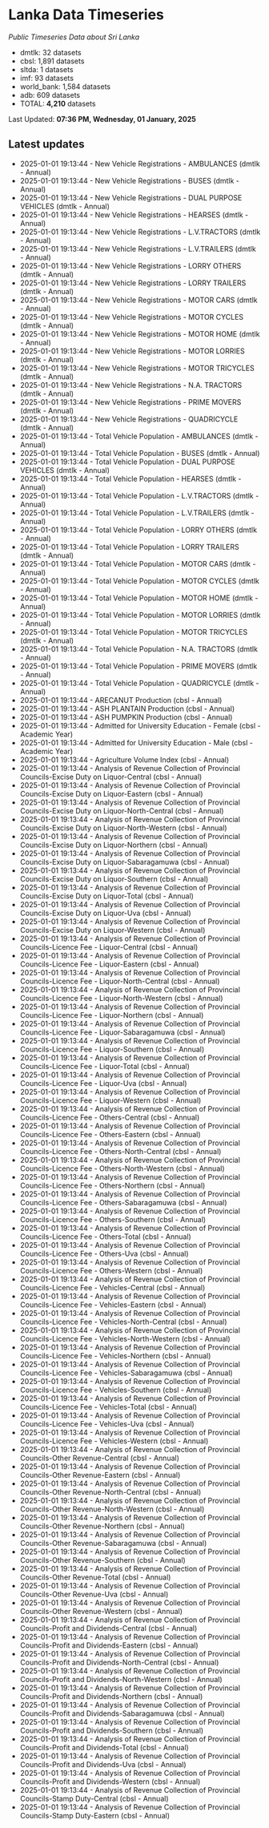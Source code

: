 # Lanka Data Timeseries
*Public Timeseries Data about Sri Lanka*

* dmtlk: 32 datasets
* cbsl: 1,891 datasets
* sltda: 1 datasets
* imf: 93 datasets
* world_bank: 1,584 datasets
* adb: 609 datasets
* TOTAL: **4,210** datasets

Last Updated: **07:36 PM, Wednesday, 01 January, 2025**

## Latest updates

* 2025-01-01 19:13:44 - New Vehicle Registrations - AMBULANCES (dmtlk - Annual)
* 2025-01-01 19:13:44 - New Vehicle Registrations - BUSES (dmtlk - Annual)
* 2025-01-01 19:13:44 - New Vehicle Registrations - DUAL PURPOSE VEHICLES (dmtlk - Annual)
* 2025-01-01 19:13:44 - New Vehicle Registrations - HEARSES (dmtlk - Annual)
* 2025-01-01 19:13:44 - New Vehicle Registrations - L.V.TRACTORS (dmtlk - Annual)
* 2025-01-01 19:13:44 - New Vehicle Registrations - L.V.TRAILERS (dmtlk - Annual)
* 2025-01-01 19:13:44 - New Vehicle Registrations - LORRY OTHERS (dmtlk - Annual)
* 2025-01-01 19:13:44 - New Vehicle Registrations - LORRY TRAILERS (dmtlk - Annual)
* 2025-01-01 19:13:44 - New Vehicle Registrations - MOTOR CARS (dmtlk - Annual)
* 2025-01-01 19:13:44 - New Vehicle Registrations - MOTOR CYCLES (dmtlk - Annual)
* 2025-01-01 19:13:44 - New Vehicle Registrations - MOTOR HOME (dmtlk - Annual)
* 2025-01-01 19:13:44 - New Vehicle Registrations - MOTOR LORRIES (dmtlk - Annual)
* 2025-01-01 19:13:44 - New Vehicle Registrations - MOTOR TRICYCLES (dmtlk - Annual)
* 2025-01-01 19:13:44 - New Vehicle Registrations - N.A. TRACTORS (dmtlk - Annual)
* 2025-01-01 19:13:44 - New Vehicle Registrations - PRIME MOVERS (dmtlk - Annual)
* 2025-01-01 19:13:44 - New Vehicle Registrations - QUADRICYCLE (dmtlk - Annual)
* 2025-01-01 19:13:44 - Total Vehicle Population - AMBULANCES (dmtlk - Annual)
* 2025-01-01 19:13:44 - Total Vehicle Population - BUSES (dmtlk - Annual)
* 2025-01-01 19:13:44 - Total Vehicle Population - DUAL PURPOSE VEHICLES (dmtlk - Annual)
* 2025-01-01 19:13:44 - Total Vehicle Population - HEARSES (dmtlk - Annual)
* 2025-01-01 19:13:44 - Total Vehicle Population - L.V.TRACTORS (dmtlk - Annual)
* 2025-01-01 19:13:44 - Total Vehicle Population - L.V.TRAILERS (dmtlk - Annual)
* 2025-01-01 19:13:44 - Total Vehicle Population - LORRY OTHERS (dmtlk - Annual)
* 2025-01-01 19:13:44 - Total Vehicle Population - LORRY TRAILERS (dmtlk - Annual)
* 2025-01-01 19:13:44 - Total Vehicle Population - MOTOR CARS (dmtlk - Annual)
* 2025-01-01 19:13:44 - Total Vehicle Population - MOTOR CYCLES (dmtlk - Annual)
* 2025-01-01 19:13:44 - Total Vehicle Population - MOTOR HOME (dmtlk - Annual)
* 2025-01-01 19:13:44 - Total Vehicle Population - MOTOR LORRIES (dmtlk - Annual)
* 2025-01-01 19:13:44 - Total Vehicle Population - MOTOR TRICYCLES (dmtlk - Annual)
* 2025-01-01 19:13:44 - Total Vehicle Population - N.A. TRACTORS (dmtlk - Annual)
* 2025-01-01 19:13:44 - Total Vehicle Population - PRIME MOVERS (dmtlk - Annual)
* 2025-01-01 19:13:44 - Total Vehicle Population - QUADRICYCLE (dmtlk - Annual)
* 2025-01-01 19:13:44 - ARECANUT Production (cbsl - Annual)
* 2025-01-01 19:13:44 - ASH PLANTAIN Production (cbsl - Annual)
* 2025-01-01 19:13:44 - ASH PUMPKIN Production (cbsl - Annual)
* 2025-01-01 19:13:44 - Admitted for University Education - Female (cbsl - Academic Year)
* 2025-01-01 19:13:44 - Admitted for University Education - Male (cbsl - Academic Year)
* 2025-01-01 19:13:44 - Agriculture Volume Index (cbsl - Annual)
* 2025-01-01 19:13:44 - Analysis of Revenue Collection of Provincial Councils-Excise Duty on Liquor-Central (cbsl - Annual)
* 2025-01-01 19:13:44 - Analysis of Revenue Collection of Provincial Councils-Excise Duty on Liquor-Eastern (cbsl - Annual)
* 2025-01-01 19:13:44 - Analysis of Revenue Collection of Provincial Councils-Excise Duty on Liquor-North-Central (cbsl - Annual)
* 2025-01-01 19:13:44 - Analysis of Revenue Collection of Provincial Councils-Excise Duty on Liquor-North-Western (cbsl - Annual)
* 2025-01-01 19:13:44 - Analysis of Revenue Collection of Provincial Councils-Excise Duty on Liquor-Northern (cbsl - Annual)
* 2025-01-01 19:13:44 - Analysis of Revenue Collection of Provincial Councils-Excise Duty on Liquor-Sabaragamuwa (cbsl - Annual)
* 2025-01-01 19:13:44 - Analysis of Revenue Collection of Provincial Councils-Excise Duty on Liquor-Southern (cbsl - Annual)
* 2025-01-01 19:13:44 - Analysis of Revenue Collection of Provincial Councils-Excise Duty on Liquor-Total (cbsl - Annual)
* 2025-01-01 19:13:44 - Analysis of Revenue Collection of Provincial Councils-Excise Duty on Liquor-Uva (cbsl - Annual)
* 2025-01-01 19:13:44 - Analysis of Revenue Collection of Provincial Councils-Excise Duty on Liquor-Western (cbsl - Annual)
* 2025-01-01 19:13:44 - Analysis of Revenue Collection of Provincial Councils-Licence Fee - Liquor-Central (cbsl - Annual)
* 2025-01-01 19:13:44 - Analysis of Revenue Collection of Provincial Councils-Licence Fee - Liquor-Eastern (cbsl - Annual)
* 2025-01-01 19:13:44 - Analysis of Revenue Collection of Provincial Councils-Licence Fee - Liquor-North-Central (cbsl - Annual)
* 2025-01-01 19:13:44 - Analysis of Revenue Collection of Provincial Councils-Licence Fee - Liquor-North-Western (cbsl - Annual)
* 2025-01-01 19:13:44 - Analysis of Revenue Collection of Provincial Councils-Licence Fee - Liquor-Northern (cbsl - Annual)
* 2025-01-01 19:13:44 - Analysis of Revenue Collection of Provincial Councils-Licence Fee - Liquor-Sabaragamuwa (cbsl - Annual)
* 2025-01-01 19:13:44 - Analysis of Revenue Collection of Provincial Councils-Licence Fee - Liquor-Southern (cbsl - Annual)
* 2025-01-01 19:13:44 - Analysis of Revenue Collection of Provincial Councils-Licence Fee - Liquor-Total (cbsl - Annual)
* 2025-01-01 19:13:44 - Analysis of Revenue Collection of Provincial Councils-Licence Fee - Liquor-Uva (cbsl - Annual)
* 2025-01-01 19:13:44 - Analysis of Revenue Collection of Provincial Councils-Licence Fee - Liquor-Western (cbsl - Annual)
* 2025-01-01 19:13:44 - Analysis of Revenue Collection of Provincial Councils-Licence Fee - Others-Central (cbsl - Annual)
* 2025-01-01 19:13:44 - Analysis of Revenue Collection of Provincial Councils-Licence Fee - Others-Eastern (cbsl - Annual)
* 2025-01-01 19:13:44 - Analysis of Revenue Collection of Provincial Councils-Licence Fee - Others-North-Central (cbsl - Annual)
* 2025-01-01 19:13:44 - Analysis of Revenue Collection of Provincial Councils-Licence Fee - Others-North-Western (cbsl - Annual)
* 2025-01-01 19:13:44 - Analysis of Revenue Collection of Provincial Councils-Licence Fee - Others-Northern (cbsl - Annual)
* 2025-01-01 19:13:44 - Analysis of Revenue Collection of Provincial Councils-Licence Fee - Others-Sabaragamuwa (cbsl - Annual)
* 2025-01-01 19:13:44 - Analysis of Revenue Collection of Provincial Councils-Licence Fee - Others-Southern (cbsl - Annual)
* 2025-01-01 19:13:44 - Analysis of Revenue Collection of Provincial Councils-Licence Fee - Others-Total (cbsl - Annual)
* 2025-01-01 19:13:44 - Analysis of Revenue Collection of Provincial Councils-Licence Fee - Others-Uva (cbsl - Annual)
* 2025-01-01 19:13:44 - Analysis of Revenue Collection of Provincial Councils-Licence Fee - Others-Western (cbsl - Annual)
* 2025-01-01 19:13:44 - Analysis of Revenue Collection of Provincial Councils-Licence Fee - Vehicles-Central (cbsl - Annual)
* 2025-01-01 19:13:44 - Analysis of Revenue Collection of Provincial Councils-Licence Fee - Vehicles-Eastern (cbsl - Annual)
* 2025-01-01 19:13:44 - Analysis of Revenue Collection of Provincial Councils-Licence Fee - Vehicles-North-Central (cbsl - Annual)
* 2025-01-01 19:13:44 - Analysis of Revenue Collection of Provincial Councils-Licence Fee - Vehicles-North-Western (cbsl - Annual)
* 2025-01-01 19:13:44 - Analysis of Revenue Collection of Provincial Councils-Licence Fee - Vehicles-Northern (cbsl - Annual)
* 2025-01-01 19:13:44 - Analysis of Revenue Collection of Provincial Councils-Licence Fee - Vehicles-Sabaragamuwa (cbsl - Annual)
* 2025-01-01 19:13:44 - Analysis of Revenue Collection of Provincial Councils-Licence Fee - Vehicles-Southern (cbsl - Annual)
* 2025-01-01 19:13:44 - Analysis of Revenue Collection of Provincial Councils-Licence Fee - Vehicles-Total (cbsl - Annual)
* 2025-01-01 19:13:44 - Analysis of Revenue Collection of Provincial Councils-Licence Fee - Vehicles-Uva (cbsl - Annual)
* 2025-01-01 19:13:44 - Analysis of Revenue Collection of Provincial Councils-Licence Fee - Vehicles-Western (cbsl - Annual)
* 2025-01-01 19:13:44 - Analysis of Revenue Collection of Provincial Councils-Other Revenue-Central (cbsl - Annual)
* 2025-01-01 19:13:44 - Analysis of Revenue Collection of Provincial Councils-Other Revenue-Eastern (cbsl - Annual)
* 2025-01-01 19:13:44 - Analysis of Revenue Collection of Provincial Councils-Other Revenue-North-Central (cbsl - Annual)
* 2025-01-01 19:13:44 - Analysis of Revenue Collection of Provincial Councils-Other Revenue-North-Western (cbsl - Annual)
* 2025-01-01 19:13:44 - Analysis of Revenue Collection of Provincial Councils-Other Revenue-Northern (cbsl - Annual)
* 2025-01-01 19:13:44 - Analysis of Revenue Collection of Provincial Councils-Other Revenue-Sabaragamuwa (cbsl - Annual)
* 2025-01-01 19:13:44 - Analysis of Revenue Collection of Provincial Councils-Other Revenue-Southern (cbsl - Annual)
* 2025-01-01 19:13:44 - Analysis of Revenue Collection of Provincial Councils-Other Revenue-Total (cbsl - Annual)
* 2025-01-01 19:13:44 - Analysis of Revenue Collection of Provincial Councils-Other Revenue-Uva (cbsl - Annual)
* 2025-01-01 19:13:44 - Analysis of Revenue Collection of Provincial Councils-Other Revenue-Western (cbsl - Annual)
* 2025-01-01 19:13:44 - Analysis of Revenue Collection of Provincial Councils-Profit and Dividends-Central (cbsl - Annual)
* 2025-01-01 19:13:44 - Analysis of Revenue Collection of Provincial Councils-Profit and Dividends-Eastern (cbsl - Annual)
* 2025-01-01 19:13:44 - Analysis of Revenue Collection of Provincial Councils-Profit and Dividends-North-Central (cbsl - Annual)
* 2025-01-01 19:13:44 - Analysis of Revenue Collection of Provincial Councils-Profit and Dividends-North-Western (cbsl - Annual)
* 2025-01-01 19:13:44 - Analysis of Revenue Collection of Provincial Councils-Profit and Dividends-Northern (cbsl - Annual)
* 2025-01-01 19:13:44 - Analysis of Revenue Collection of Provincial Councils-Profit and Dividends-Sabaragamuwa (cbsl - Annual)
* 2025-01-01 19:13:44 - Analysis of Revenue Collection of Provincial Councils-Profit and Dividends-Southern (cbsl - Annual)
* 2025-01-01 19:13:44 - Analysis of Revenue Collection of Provincial Councils-Profit and Dividends-Total (cbsl - Annual)
* 2025-01-01 19:13:44 - Analysis of Revenue Collection of Provincial Councils-Profit and Dividends-Uva (cbsl - Annual)
* 2025-01-01 19:13:44 - Analysis of Revenue Collection of Provincial Councils-Profit and Dividends-Western (cbsl - Annual)
* 2025-01-01 19:13:44 - Analysis of Revenue Collection of Provincial Councils-Stamp Duty-Central (cbsl - Annual)
* 2025-01-01 19:13:44 - Analysis of Revenue Collection of Provincial Councils-Stamp Duty-Eastern (cbsl - Annual)